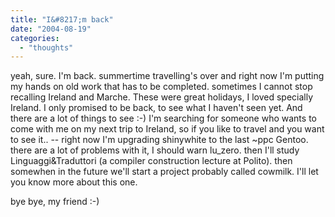 ```yaml
---
title: "I&#8217;m back"
date: "2004-08-19"
categories: 
  - "thoughts"
---
```


yeah, sure. I'm back. summertime travelling's over and right now I'm putting my hands on old work that has to be completed. sometimes I cannot stop recalling Ireland and Marche. These were great holidays, I loved specially Ireland. I only promised to be back, to see what I haven't seen yet. And there are a lot of things to see :-) I'm searching for someone who wants to come with me on my next trip to Ireland, so if you like to travel and you want to see it.. -- right now I'm upgrading shinywhite to the last ~ppc Gentoo. there are a lot of problems with it, I should warn lu\_zero. then I'll study Linguaggi&Traduttori (a compiler construction lecture at Polito). then somewhen in the future we'll start a project probably called cowmilk. I'll let you know more about this one.

bye bye, my friend :-)
